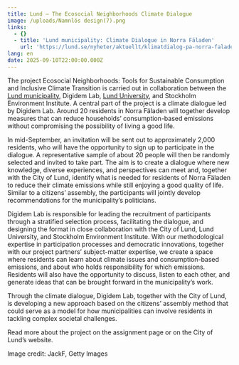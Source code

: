 ```yaml
---
title: Lund – The Ecosocial Neighborhoods Climate Dialogue
image: /uploads/Namnlös design(7).png
links:
  - {}
  - title: 'Lund municipality: Climate Dialogue in Norra Fäladen'
    url: 'https://lund.se/nyheter/aktuellt/klimatdialog-pa-norra-faladen'
lang: en
date: 2025-09-10T22:00:00.000Z
---
```


The project Ecosocial Neighborhoods: Tools for Sustainable Consumption and Inclusive Climate Transition is carried out in collaboration between the [Lund municipality,](https://lund.se/ "lund municipality en link") Digidem Lab, [Lund University](), and Stockholm Environment Institute. A central part of the project is a climate dialogue led by Digidem Lab. Around 20 residents in Norra Fäladen will together develop measures that can reduce households’ consumption-based emissions without compromising the possibility of living a good life.

In mid-September, an invitation will be sent out to approximately 2,000 residents, who will have the opportunity to sign up to participate in the dialogue. A representative sample of about 20 people will then be randomly selected and invited to take part. The aim is to create a dialogue where new knowledge, diverse experiences, and perspectives can meet and, together with the City of Lund, identify what is needed for residents of Norra Fäladen to reduce their climate emissions while still enjoying a good quality of life. Similar to a citizens’ assembly, the participants will jointly develop recommendations for the municipality’s politicians.

Digidem Lab is responsible for leading the recruitment of participants through a stratified selection process, facilitating the dialogue, and designing the format in close collaboration with the City of Lund, Lund University, and Stockholm Environment Institute. With our methodological expertise in participation processes and democratic innovations, together with our project partners’ subject-matter expertise, we create a space where residents can learn about climate issues and consumption-based emissions, and about who holds responsibility for which emissions. Residents will also have the opportunity to discuss, listen to each other, and generate ideas that can be brought forward in the municipality’s work.

Through the climate dialogue, Digidem Lab, together with the City of Lund, is developing a new approach based on the citizens’ assembly method that could serve as a model for how municipalities can involve residents in tackling complex societal challenges.

Read more about the project on the assignment page or on the City of Lund’s website.

Image credit: JackF, Getty Images
